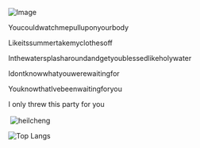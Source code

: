 ![Image](https://github.com/user-attachments/assets/b7d8bb7f-a6f6-4f2b-aed1-79729bfe75fd)

Youcouldwatchmepulluponyourbody

Likeitssummertakemyclothesoff

Inthewatersplasharoundandgetyoublessedlikeholywater

Idontknowwhatyouwerewaitingfor

YouknowthatIvebeenwaitingforyou

I only threw this party for you

<p>&nbsp;<img align="center" src="https://github-readme-stats.vercel.app/api?username=heilcheng&show_icons=true&locale=en&\&rank_icon=github&include_all_commits=true" alt="heilcheng" /></p>

![Top Langs](https://github-readme-stats.vercel.app/api/top-langs/?username=heilcheng)
